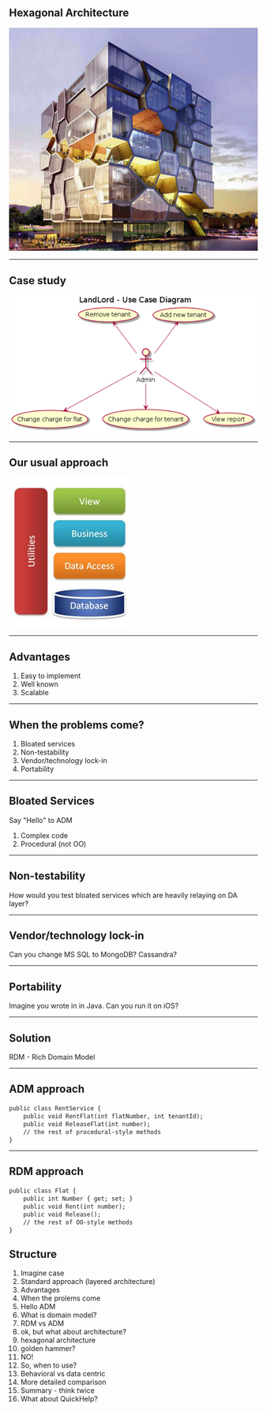 ## Hexagonal Architecture
![](/images/hex-arch-fun.jpeg)

---

## Case study
![](/images/land-use-case.png)

---

## Our usual approach
![](/images/layered-arch.jpg)

---

## Advantages
1. Easy to implement
2. Well known
3. Scalable

---

## When the problems come?
1. Bloated services
2. Non-testability
3. Vendor/technology lock-in
5. Portability

----

## Bloated Services 
Say "Hello" to  ADM

1. Complex code
2. Procedural (not OO)

----

## Non-testability
How would you test bloated services which are heavily relaying on DA layer?

----

## Vendor/technology lock-in
Can you change MS SQL to MongoDB? Cassandra?

----

## Portability
Imagine you wrote in in Java.
Can you run it on iOS?

---

## Solution
RDM - Rich Domain Model

----

## ADM approach
```
public class RentService {
    public void RentFlat(int flatNumber, int tenantId);
    public void ReleaseFlat(int number);
    // the rest of procedural-style methods
}
```

----

## RDM approach
```
public class Flat {
    public int Number { get; set; }
    public void Rent(int number);
    public void Release();
    // the rest of OO-style methods
}
```


## Structure

1. Imagine case
2. Standard approach (layered architecture)
3. Advantages
4. When the prolems come
5. Hello ADM
6. What is domain model?
6. RDM vs ADM
7. ok, but what about architecture?
8. hexagonal architecture
9. golden hammer?
10. NO! 
11. So, when to use?
12. Behavioral vs data centric
12. More detailed comparison
14. Summary - think twice
13. What about QuickHelp?
